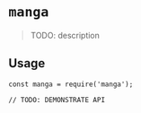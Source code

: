 # `manga`

> TODO: description

## Usage

```
const manga = require('manga');

// TODO: DEMONSTRATE API
```
